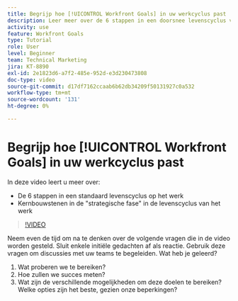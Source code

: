 ```yaml
---
title: Begrijp hoe [!UICONTROL Workfront Goals] in uw werkcyclus past
description: Leer meer over de 6 stappen in een doorsnee levenscyclus van een werk en de kernbouwstenen in de "strategische fase" in de levenscyclus van het werk.
activity: use
feature: Workfront Goals
type: Tutorial
role: User
level: Beginner
team: Technical Marketing
jira: KT-8890
exl-id: 2e1823d6-a7f2-485e-952d-e3d230473808
doc-type: video
source-git-commit: d17df7162ccaab6b62db34209f50131927c0a532
workflow-type: tm+mt
source-wordcount: '131'
ht-degree: 0%

---
```


# Begrijp hoe [!UICONTROL Workfront Goals] in uw werkcyclus past

In deze video leert u meer over:

* De 6 stappen in een standaard levenscyclus op het werk
* Kernbouwstenen in de &quot;strategische fase&quot; in de levenscyclus van het werk

>[!VIDEO](https://video.tv.adobe.com/v/335184/?quality=12&learn=on&enablevpops)

<!--
Your turn graphic
-->

Neem even de tijd om na te denken over de volgende vragen die in de video worden gesteld. Sluit enkele initiële gedachten af als reactie. Gebruik deze vragen om discussies met uw teams te begeleiden. Wat heb je geleerd?

1. Wat proberen we te bereiken?
1. Hoe zullen we succes meten?
1. Wat zijn de verschillende mogelijkheden om deze doelen te bereiken? Welke opties zijn het beste, gezien onze beperkingen?
